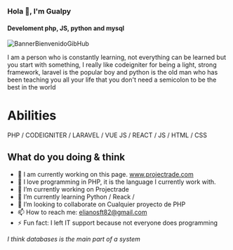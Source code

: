 ### Hola 👋, I'm Gualpy
#### Develoment php, JS, python and mysql
![BannerBienvenidoGibHub](https://user-images.githubusercontent.com/47654456/137573421-e49c9f4a-c25f-4627-83c9-e47724c0d083.png)

I am a person who is constantly learning, not everything can be learned but you start with something, I really like codeigniter for being a light, strong framework, laravel is the popular boy and python is the old man who has been teaching you all your life that you don't need a semicolon to be the best in the world

# Abilities
PHP / CODEIGNITER / LARAVEL / VUE JS / REACT / JS / HTML / CSS
## What do you doing & think 
- 🔭 I am currently working on this page. www.projectrade.com
- 🐘 I love programming in PHP, it is the language I currently work with.
- 🔭 I’m currently working on Projectrade 
- 🌱 I’m currently learning Python / Reack / 
- 👯 I’m looking to collaborate on Cualquier proyecto de PHP 
- 📫 How to reach me: elianosft82@gmail.com 
- ⚡ Fun fact: I left IT support because not everyone does programming 

*I think databases is the main part of a system*


